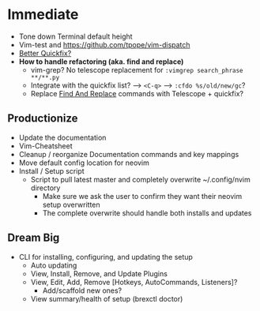 # Immediate

- Tone down Terminal default height
- Vim-test and https://github.com/tpope/vim-dispatch
- [Better Quickfix?](https://github.com/kevinhwang91/nvim-bqf)
- **How to handle refactoring (aka. find and replace)**
  - vim-grep? No telescope replacement for `:vimgrep search_phrase **/**.py`
  - Integrate with the quickfix list? --> `<C-q>` --> `:cfdo %s/old/new/gc`?
  - Replace [Find And Replace](https://github.com/brooth/far.vim) commands with Telescope + quickfix?

## Productionize

- Update the documentation
- Vim-Cheatsheet
- Cleanup / reorganize Documentation commands and key mappings
- Move default config location for neovim
- Install / Setup script
  - Script to pull latest master and completely overwrite ~/.config/nvim directory
    - Make sure we ask the user to confirm they want their neovim setup overwritten
    - The complete overwrite should handle both installs and updates

## Dream Big

- CLI for installing, configuring, and updating the setup
  - Auto updating
  - View, Install, Remove, and Update Plugins
  - View, Edit, Add, Remove [Hotkeys, AutoCommands, Listeners]?
    - Add/scaffold new ones?
  - View summary/health of setup (brexctl doctor)
